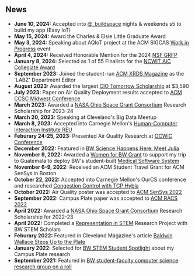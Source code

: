 ## News
*   **June 10, 2024:** Accepted into [@_buildspace](https://buildspace.so/) nights & weekends s5 to build my app (Easy IoT)
*   **May 15, 2024:** Award the Charles & Elsie Little Graduate Award
*   **May 3, 2024:** Speaking about AQIoT project at the ACM SIGCAS [Work in Progress](https://www.sigcas.org/2024/03/28/may-3-2024-double-feature-fine-grained-air-quality-sensing-with-internet-of-things-soothsayers-illusionists-con-artists-and-artificial-intelligence/) event
*   **April 4, 2024:** Received Honorable Mention for the 2024 [NSF GRFP](https://www.research.gov/grfp/AwardeeList.do?method=loadAwardeeList)
*   **January 8, 2024:** Selected as 1 of 55 Finalists for the [NCWIT AiC Collegiate Award](https://www.aspirations.org/award-programs/aic-collegiate-award)
*   **September 2023:** Joined the student-run [ACM XRDS Magazine](https://xrds.acm.org/) as the 'LABZ' Department Editor
*   **August 2023:** Awarded the largest [CIO Tomorrow Scholarship](https://www.cio-tomorrow.com/studentscholarship.html) at $3,590
*   **July 2023:** Paper on Air Quality Deployment results accepted to [ACM CCSC Midwest Conference](https://www.ccsc.org/midwest/)
*   **March 2023:** Awarded a [NASA Ohio Space Grant Consortium](http://osgc.org/recipients/) Research Scholarship for 2023-24
*   **March 20, 2023:** Speaking at Cleveland's Big Data Meetup
*   **March 8, 2023:** Accepted into Carnegie Mellon's [Human-Computer Interaction Institute REU](https://hcii.cmu.edu/summer-research-program)
*   **Feburary 24-25, 2023:** Presented Air Quality Research at [OCWiC Conference](https://ocwic23.ocwic.org/)
*   **December 2022:** Featured in [BW Science Happens Here: Meet Julia](https://www.bw.edu/undergraduate-admission/first-year/happens-here/science)
*   **November 9, 2022:** Awarded a [Women for BW Grant](https://www.b-wcommunity.net/2022-giving-circle-recipients) to support my trip to Guatemala to deploy BW's student-built [Medical Software System](https://www.bw.edu/news/2023/spring/05-bw-faculty-students-travel-to-guatemala-to-bring-tech-to-medical-records-system)
*   **November 6-9, 2022:** Received an ACM Student Travel Grant for ACM SenSys in Boston
*   **October 22, 2022:** Accepted into Carnegie Mellon's OurCS conference and researched [Congestion Control with TCP Hybla](/content/ourcs.pdf)
*   **October 2022:** Air Quality poster was accepted to [ACM SenSys 2022](http://sensys.acm.org/2022/)
*   **September 2022:** Campus Plate paper was accepted to [ACM RACS 2022](https://www.sigapp.org/RACS/RACS2022/)
*   **April 2022:** Awarded a [NASA Ohio Space Grant Consortium](https://www.bw.edu/news/2022/spring/06-bw-stem-majors-win-nasa-ohio-space-grant-consortium-scholarships) Research Scholarship for 2022-23
*   **April 2022:** Completed a [Representation in STEM](https://libguides.bw.edu/c.php?g=1216148&p=8895022) Research Project with BW STEM Scholars
*   **Feburary 2022:** Featured in Cleveland Magazine's article [Baldwin Wallace Steps Up to the Plate](https://clevelandmagazine.com/cleader/community/articles/baldwin-wallace-steps-up-to-the-plate )
*   **January 2022:** Selected for [BW STEM Student Spotlight](https://www.facebook.com/BaldwinWallaceSTEM/photos/a.436335926542045/2064378573737764/) about my Campus Plate research
*   **September 2021:** Featured in [BW student-faculty computer science research group on a roll](https://www.bw.edu/news/2021/fall/09-bw-student-faculty-computer-science-research-group-on-a-roll)